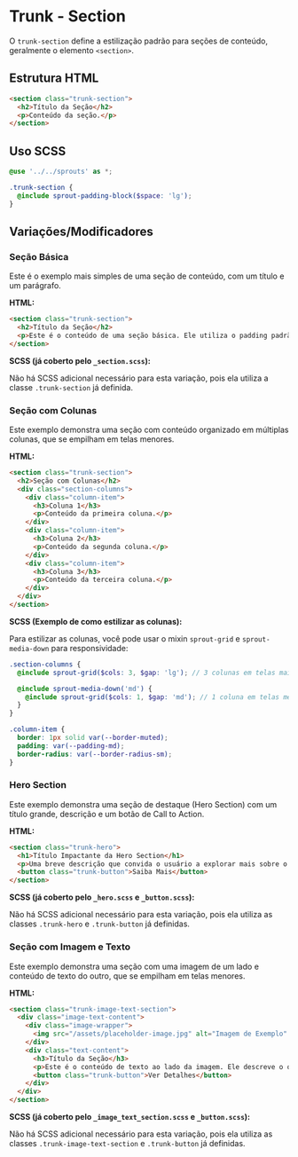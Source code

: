 # Trunk - Section

O `trunk-section` define a estilização padrão para seções de conteúdo, geralmente o elemento `<section>`.

## Estrutura HTML

```html
<section class="trunk-section">
  <h2>Título da Seção</h2>
  <p>Conteúdo da seção.</p>
</section>
```

## Uso SCSS

```scss
@use '../../sprouts' as *;

.trunk-section {
  @include sprout-padding-block($space: 'lg');
}
```

## Variações/Modificadores

### Seção Básica

Este é o exemplo mais simples de uma seção de conteúdo, com um título e um parágrafo.

**HTML:**

```html
<section class="trunk-section">
  <h2>Título da Seção</h2>
  <p>Este é o conteúdo de uma seção básica. Ele utiliza o padding padrão definido no `_section.scss`.</p>
</section>
```

**SCSS (já coberto pelo `_section.scss`):**

Não há SCSS adicional necessário para esta variação, pois ela utiliza a classe `.trunk-section` já definida.

### Seção com Colunas

Este exemplo demonstra uma seção com conteúdo organizado em múltiplas colunas, que se empilham em telas menores.

**HTML:**

```html
<section class="trunk-section">
  <h2>Seção com Colunas</h2>
  <div class="section-columns">
    <div class="column-item">
      <h3>Coluna 1</h3>
      <p>Conteúdo da primeira coluna.</p>
    </div>
    <div class="column-item">
      <h3>Coluna 2</h3>
      <p>Conteúdo da segunda coluna.</p>
    </div>
    <div class="column-item">
      <h3>Coluna 3</h3>
      <p>Conteúdo da terceira coluna.</p>
    </div>
  </div>
</section>
```

**SCSS (Exemplo de como estilizar as colunas):**

Para estilizar as colunas, você pode usar o mixin `sprout-grid` e `sprout-media-down` para responsividade:

```scss
.section-columns {
  @include sprout-grid($cols: 3, $gap: 'lg'); // 3 colunas em telas maiores

  @include sprout-media-down('md') {
    @include sprout-grid($cols: 1, $gap: 'md'); // 1 coluna em telas menores
  }
}

.column-item {
  border: 1px solid var(--border-muted);
  padding: var(--padding-md);
  border-radius: var(--border-radius-sm);
}
```

### Hero Section

Este exemplo demonstra uma seção de destaque (Hero Section) com um título grande, descrição e um botão de Call to Action.

**HTML:**

```html
<section class="trunk-hero">
  <h1>Título Impactante da Hero Section</h1>
  <p>Uma breve descrição que convida o usuário a explorar mais sobre o conteúdo ou serviço.</p>
  <button class="trunk-button">Saiba Mais</button>
</section>
```

**SCSS (já coberto pelo `_hero.scss` e `_button.scss`):**

Não há SCSS adicional necessário para esta variação, pois ela utiliza as classes `.trunk-hero` e `.trunk-button` já definidas.

### Seção com Imagem e Texto

Este exemplo demonstra uma seção com uma imagem de um lado e conteúdo de texto do outro, que se empilham em telas menores.

**HTML:**

```html
<section class="trunk-image-text-section">
  <div class="image-text-content">
    <div class="image-wrapper">
      <img src="/assets/placeholder-image.jpg" alt="Imagem de Exemplo" />
    </div>
    <div class="text-content">
      <h3>Título da Seção</h3>
      <p>Este é o conteúdo de texto ao lado da imagem. Ele descreve o que a imagem representa ou complementa a informação visual.</p>
      <button class="trunk-button">Ver Detalhes</button>
    </div>
  </div>
</section>
```

**SCSS (já coberto pelo `_image_text_section.scss` e `_button.scss`):**

Não há SCSS adicional necessário para esta variação, pois ela utiliza as classes `.trunk-image-text-section` e `.trunk-button` já definidas.
